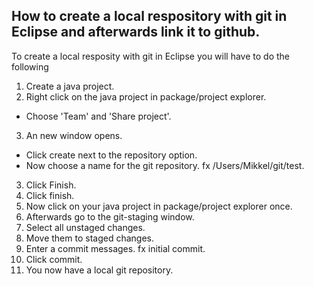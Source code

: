 ## How to create a local respository with git in Eclipse and afterwards link it to github.
To create a local resposity with git in Eclipse you will have to do the following

1. Create a java project.
2. Right click on the java project in package/project explorer.
  * Choose 'Team' and 'Share project'.
3. An new window opens.
  * Click create next to the repository option.
  * Now choose a name for the git repository. fx /Users/Mikkel/git/test.
  3. Click Finish.
4. Click finish.
5. Now click on your java project in package/project explorer once.
  1. Afterwards go to the git-staging window.
  2. Select all unstaged changes.
  3. Move them to staged changes.
  4. Enter a commit messages. fx initial commit.
  5. Click commit.
6. You now have a local git repository.

